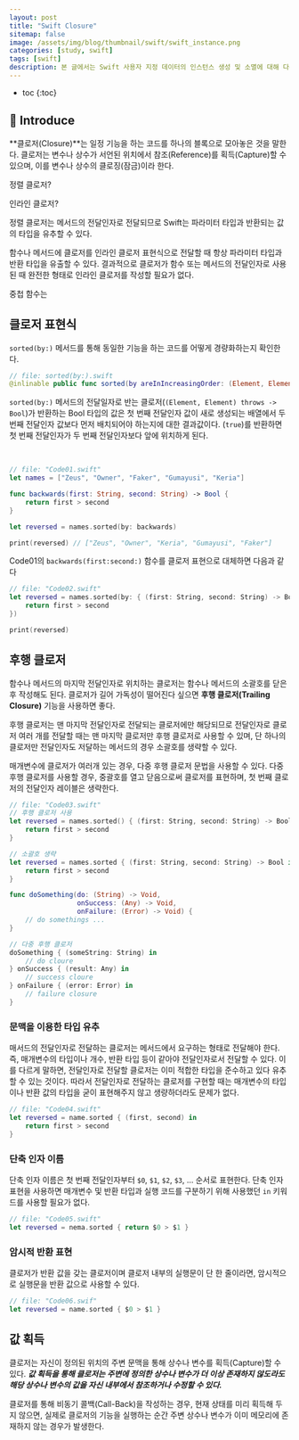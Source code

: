 ```yaml
---
layout: post
title: "Swift Closure"
sitemap: false
image: /assets/img/blog/thumbnail/swift/swift_instance.png
categories: [study, swift]
tags: [swift]
description: 본 글에서는 Swift 사용자 지정 데이터의 인스턴스 생성 및 소멸에 대해 다룬다.
---
```


* toc
{:toc}

## 🤚 Introduce
**클로저(Closure)**는 일정 기능을 하는 코드를 하나의 블록으로 모아놓은 것을 말한다. 클로저는 변수나 상수가 서언된 위치에서 참조(Reference)를 획득(Capture)할 수 있으며, 이를 변수나 상수의 클로징(잠금)이라 한다.




정렬 클로저?

인라인 클로저?

정렬 클로저는 메서드의 전달인자로 전달되므로 Swift는 파라미터 타입과 반환되는 값의 타입을 유추할 수 있다.

함수나 메서드에 클로저를 인라인 클로저 표현식으로 전달할 때 항상 파라미터 타입과 반환 타입을 유출할 수 있다. 결과적으로 클로저가 함수 또는 메서드의 전달인자로 사용된 때 완전한 형태로 인라인 클로저를 작성할 필요가 없다.

중첩 함수는 


## 클로저 표현식

`sorted(by:)` 메서드를 통해 동일한 기능을 하는 코드를 어떻게 경량화하는지 확인한다.
~~~swift
// file: sorted(by:).swift
@inlinable public func sorted(by areInIncreasingOrder: (Element, Element) throws -> Bool) rethrows -> [Element]
~~~

`sorted(by:)` 메서드의 전달일자로 반는 클로저(`(Element, Element) throws -> Bool`)가 반환하는 Bool 타입의 값은 첫 번째 전달인자 값이 새로 생성되는 배열에서 두 번째 전달인자 값보다 먼저 배치되어야 하는지에 대한 결과값이다. (`true`)를 반환하면 첫 번째 전달인자가 두 번째 전달인자보다 앞에 위치하게 된다.

<br>

~~~swift
// file: "Code01.swift"
let names = ["Zeus", "Owner", "Faker", "Gumayusi", "Keria"]

func backwards(first: String, second: String) -> Bool {
    return first > second
}

let reversed = names.sorted(by: backwards)

print(reversed) // ["Zeus", "Owner", "Keria", "Gumayusi", "Faker"]
~~~

Code01의 `backwards(first:second:)` 함수를 클로저 표현으로 대체하면 다음과 같다

~~~swift
// file: "Code02.swift"
let reversed = names.sorted(by: { (first: String, second: String) -> Bool in
    return first > second
})

print(reversed)
~~~


## 후행 클로저
함수나 메서드의 마지막 전달인자로 위치하는 클로저는 함수나 메서드의 소괄호를 닫은 후 작성해도 된다. 클로저가 길어 가독성이 떨어진다 싶으면 **후행 클로저(Trailing Closure)** 기능을 사용하면 좋다.

후행 클로저는 맨 마지막 전달인자로 전달되는 클로저에만 해당되므로 전달인자로 클로저 여러 개를 전달할 때는 맨 마지막 클로저만 후행 클로저로 사용할 수 있며, 단 하나의 클로저만 전달인자도 저달하는 메서드의 경우 소괄호를 생략할 수 있다.

매개변수에 클로저가 여러개 있는 경우, 다중 후행 클로저 문법을 사용할 수 있다. 다중 후행 클로저를 사용할 경우, 중괄호를 열고 닫음으로써 클로저를 표현하며, 첫 번째 클로저의 전달인자 레이블은 생략한다.

```swift
// file: "Code03.swift"
// 후행 클로저 사용
let reversed = names.sorted() { (first: String, second: String) -> Bool in
    return first > second
}

// 소괄호 생략
let reversed = names.sorted { (first: String, second: String) -> Bool in 
    return first > second
}

func doSomething(do: (String) -> Void,
                 onSuccess: (Any) -> Void,
                 onFailure: (Error) -> Void) {
    // do somethings ...
}

// 다중 후행 클로저
doSomething { (someString: String) in 
    // do cloure
} onSuccess { (result: Any) in
    // success cloure
} onFailure { (error: Error) in
    // failure closure
}
```

### 문맥을 이용한 타입 유추
매서드의 전달인자로 전달하는 클로저는 메서드에서 요구하는 형태로 전달해야 한다. 즉, 매개변수의 타입이나 개수, 반환 타입 등이 같아야 전달인자로서 전달할 수 있다. 이를 다르게 말하면, 전달인자로 전달할 클로저는 이미 적합한 타입을 준수하고 있다 유추할 수 있는 것이다. 따라서 전달인자로 전달하는 클로저를 구현할 때는 매개변수의 타입이나 반환 값의 타입을 굳이 표현해주지 않고 생량하더라도 문제가 없다.

~~~swift
// file: "Code04.swift"
let reversed = name.sorted { (first, second) in 
    return first > second
}
~~~

### 단축 인자 이름
단축 인자 이름은 첫 번째 전달인자부터 `$0`, `$1`, `$2`, `$3`, ... 순서로 표현한다. 단축 인자 표현을 사용하면 매개변수 및 반환 타입과 실행 코드를 구분하기 위해 사용했던 `in` 키워드를 사용할 필요가 없다.

~~~swift
// file: "Code05.swift"
let reversed = nema.sorted { return $0 > $1 }
~~~

### 암시적 반환 표현
클로저가 반환 값을 갖는 클로저이며 클로저 내부의 실행문이 단 한 줄이라면, 암시적으로 실행문을 반환 값으로 사용할 수 있다.

~~~swift
// file: "Code06.swif"
let reversed = name.sorted { $0 > $1 }
~~~

## 값 획득
클로저는 자신이 정의된 위치의 주변 문맥을 통해 상수나 변수를 획득(Capture)할 수 있다. ***값 획득을 통해 클로저는 주변에 정의한 상수나 변수가 더 이상 존재하지 않도라도 해당 상수나 변수의 값을 자신 내부에서 참조하거나 수정할 수 있다.*** 

클로저를 통해 비동기 콜백(Call-Back)을 작성하는 경우, 현재 상태를 미리 획득해 두지 않으면, 실제로 클로저의 기능을 실행하는 순간 주변 상수나 변수가 이미 메모리에 존재하지 않는 경우가 발생한다.